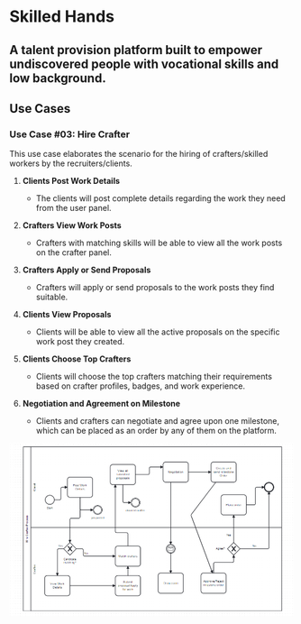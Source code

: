 # Skilled Hands

## A talent provision platform built to empower undiscovered people with vocational skills and low background.

## Use Cases

### Use Case #03: Hire Crafter

This use case elaborates the scenario for the hiring of crafters/skilled workers by the recruiters/clients.

1. **Clients Post Work Details**
   - The clients will post complete details regarding the work they need from the user panel.

2. **Crafters View Work Posts**
   - Crafters with matching skills will be able to view all the work posts on the crafter panel.

3. **Crafters Apply or Send Proposals**
   - Crafters will apply or send proposals to the work posts they find suitable.

4. **Clients View Proposals**
   - Clients will be able to view all the active proposals on the specific work post they created.

5. **Clients Choose Top Crafters**
   - Clients will choose the top crafters matching their requirements based on crafter profiles, badges, and work experience.

6. **Negotiation and Agreement on Milestone**
   - Clients and crafters can negotiate and agree upon one milestone, which can be placed as an order by any of them on the platform.

![BPMN Diagram](image.png)